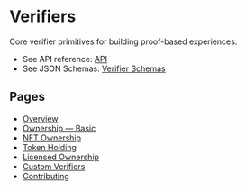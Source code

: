 # Verifiers

Core verifier primitives for building proof-based experiences.

- See API reference: [API](../api/README.md)
- See JSON Schemas: [Verifier Schemas](./schemas/)

## Pages

- [Overview](./spec.md)
- [Ownership — Basic](./ownership-basic.md)
- [NFT Ownership](./nft-ownership.md)
- [Token Holding](./token-holding.md)
- [Licensed Ownership](./ownership-licensed.md)
- [Custom Verifiers](./custom-verifiers.md)
- [Contributing](./contributing.md)
